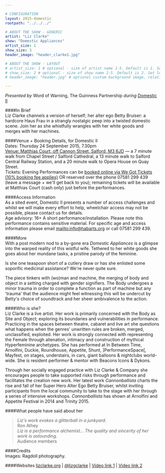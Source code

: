 ```yaml
---

# CONFIGURATION
layout: 2015-domestic
rootpath: "../../../"

# ABOUT THE SHOW - GENERIC
artist: "Liz Clarke"
show: "Domestic Appliances"
artist_size: 1
show_size: 3
header_image: "header_clarke1.jpg"

# ABOUT THE SHOW - LAYOUT
# artist_size: 1 # optional - size of artist name 1-5. Default is 1. Set longer names to lower values
# show_size: 2 # optional - size of show name 2-5. Default is 2. Set longer names to lower values
# header_image: "header.jpg" # optional custom background image, relative to current page

---
```

*Presented by* Word of Warning, The Guinness Partnership *during* [Domestic II](/current/2015-domestic)          
         
####In Brief                      
Liz Clarke channels a version of herself; her alter ego Betty Bruiser: a hardcore Haus Frau in a strangly nostalgic peep into a twisted domestic scene. Join her as she whistfully wrangles with her white goods and merges with her machines.    
   
####Venue + Booking Details, for Domestic II        
Dates: Thursday 24 September 2015, 7.30pm        
[Venue: Matthias Court, off Cannon Street, Salford, M3 6JD](http://bit.ly/domesticTWO) — a 7 minute walk from Chapel Street / Salford Cathedral, a 13 minute walk to Salford Central Railway Station, and a 20 minute walk to Opera House on Quay Street.            
Tickets: Evening Performances can be [booked online via We Got Tickets (10% booking fee applies)](http://www.wegottickets.com/wordofwarning) OR reserved over the phone 07581 299 439 (leave a message + we'll get back to you); remaining tickets will be available at Matthias Court (cash only) just before the performances.                
        
####Access Information      
As a sited event, Domestic II presents a number of access challenges and whilst we will make every effort to help, wheelchair access may not be possible, please contact us for details.        
Age advisory: 16+ A short performance/installation. Please note this performance contains sensitive material. For specific age and access information please email <mailto:info@habarts.org> or call 07581 299 439.  
                       
####More   
With a post modern nod to a by-gone era *Domestic Appliances* is a glimpse into the warped reality of this wistful wife. Tethered to her white goods she goes about her mundane tasks, a pristine parody of the feminine.        
         
Is she one teaspoon short of a cutlery draw or has she enlisted some soporific medicinal assistance? We're never quite sure.        
        
The piece tinkers with (wo)man and machine, the merging of body and object in a setting charged with gender signifiers. The Body undergoes a minor trauma in order to complete a function as part of machine but any 'trauma' that the audience might feel witnessing this will be undercut by Betty's choice of soundtrack and her sheer ambivalence to the action.    
   
####Who is she?    
Liz Clarke is a live artist. Her work is primarily concerned with the Body as Site and Object; exploring its boundaries and vulnerabilities in performance. Practicing in the spaces between theatre, cabaret and live art she questions what happens when the genres' unwritten rules are broken, merged, unclassified, exploited. Her work is strongly connected with representing the Female through alienation, intimacy and construction of mythical Hyperfeminine archetypes. She has performed at In Between Time, Arnolfini, Duckie, Roundhouse, Appetite, Shunt, ]PerformanceSpace[, Mayfest, on stages, understairs, in cars, giant balloons & nightclubs world-wide. She is resident performer & mentor with Beacons Icons & Dykons.        
        
Through her socially engaged practice with Liz Clarke & Company she encourages people to take supported risks through performance and facilitates the creation new work. Her latest work *Cannonballista* charts the rise and fall of her Super Hero Alter Ego Betty Bruiser, whilst inviting participants from the local community to take to the stage with her through a series of intensive workshops. *Cannonballista* has shown at Arnolfini and Appetite Festival in 2014 and Trinity 2015.    
    
####What people have said about her                                                
>*Liz's work evokes a glitterball in a junkyard.*<br>Ron Athey    
>*Liz is a performance alchemist… The quality and sincerity of her work is astounding.*<br>Audience members 
                        
####Credits         
Images: Ragdoll photography.    
    
####Websites
[lizclarke.org](http://www.lizclarke.org) | [@lizgclarke](http://twitter.com/lizgclarke) | 
[Video link 1](http://www.youtube.com/channel/UCktQkzOMBNx4ruDmZwDOQKA) | [Video link 2](http://www.youtube.com/playlist?list=PLZp1f5zgoE6lWCgEk6azrUEsiIEFSzT6)
